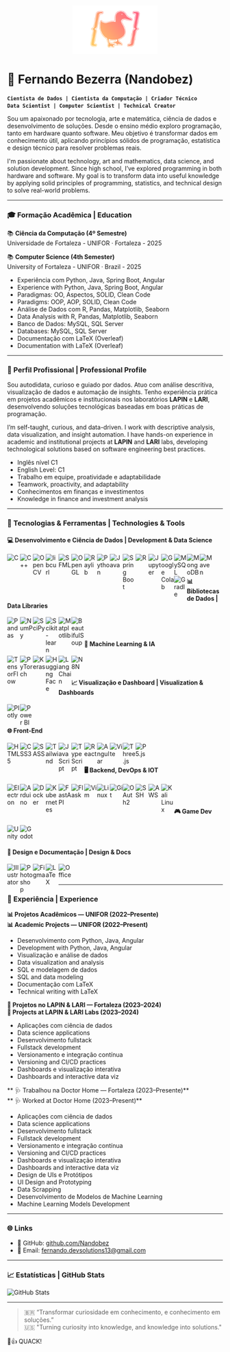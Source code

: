 <!-- Logo pessoal -->
<p align="center">
  <img src="./DuckLogo.png" width="200" alt="Logo Fernando Bezerra" />
</p>

# 🧠 Fernando Bezerra (Nandobez)

**`Cientista de Dados | Cientista da Computação | Criador Técnico`**  
**`Data Scientist | Computer Scientist | Technical Creator`**

Sou um apaixonado por tecnologia, arte e matemática, ciência de dados e desenvolvimento de soluções. Desde o ensino médio exploro programação, tanto em hardware quanto software. Meu objetivo é transformar dados em conhecimento útil, aplicando princípios sólidos de programação, estatística e design técnico para resolver problemas reais.

I'm passionate about technology, art and mathematics, data science, and solution development. Since high school, I’ve explored programming in both hardware and software. My goal is to transform data into useful knowledge by applying solid principles of programming, statistics, and technical design to solve real-world problems.

---

### 🎓 Formação Acadêmica | Education

📚 **Ciência da Computação (4º Semestre)**  
Universidade de Fortaleza - UNIFOR · Fortaleza - 2025  

📚 **Computer Science (4th Semester)**  
University of Fortaleza - UNIFOR · Brazil - 2025

- Experiência com Python, Java, Spring Boot, Angular  
- Experience with Python, Java, Spring Boot, Angular  
- Paradigmas: OO, Aspectos, SOLID, Clean Code  
- Paradigms: OOP, AOP, SOLID, Clean Code  
- Análise de Dados com R, Pandas, Matplotlib, Seaborn  
- Data Analysis with R, Pandas, Matplotlib, Seaborn  
- Banco de Dados: MySQL, SQL Server  
- Databases: MySQL, SQL Server  
- Documentação com LaTeX (Overleaf)  
- Documentation with LaTeX (Overleaf)  

---

### 🧠 Perfil Profissional | Professional Profile

Sou autodidata, curioso e guiado por dados. Atuo com análise descritiva, visualização de dados e automação de insights. Tenho experiência prática em projetos acadêmicos e institucionais nos laboratórios **LAPIN** e **LARI**, desenvolvendo soluções tecnológicas baseadas em boas práticas de programação.

I’m self-taught, curious, and data-driven. I work with descriptive analysis, data visualization, and insight automation. I have hands-on experience in academic and institutional projects at **LAPIN** and **LARI** labs, developing technological solutions based on software engineering best practices.

- Inglês nível C1  
- English Level: C1  
- Trabalho em equipe, proatividade e adaptabilidade  
- Teamwork, proactivity, and adaptability  
- Conhecimentos em finanças e investimentos  
- Knowledge in finance and investment analysis  

---

### 🧰 Tecnologias & Ferramentas | Technologies & Tools

#### 💻 Desenvolvimento e Ciência de Dados | Development & Data Science

<img align="left" alt="C" width="30px" src="https://cdn.jsdelivr.net/gh/devicons/devicon/icons/c/c-original.svg"/>
<img align="left" alt="C++" width="30px" src="https://cdn.jsdelivr.net/gh/devicons/devicon/icons/cplusplus/cplusplus-original.svg"/>
<img align="left" alt="OpenCV" width="30px" src="https://img.icons8.com/?size=512&id=bpip0gGiBLT1&format=png"/>
<img align="left" alt="libcurl" width="30px" src="https://curl.se/logo/curl-symbol-transparent.png"/>
<img align="left" alt="SFML" width="30px" src="https://www.sfml-dev.org/download/goodies/sfml-icon-big.png"/>
<img align="left" alt="OpenGL" width="30px" src="https://upload.wikimedia.org/wikipedia/commons/thumb/e/e9/Opengl-logo.svg/2560px-Opengl-logo.svg.png"/>
<img align="left" alt="Raylib" width="30px" src="https://www.raylibtech.com/images/raylibtech_main.png"/>
<img align="left" alt="Python" width="30px" src="https://cdn.jsdelivr.net/gh/devicons/devicon/icons/python/python-original.svg"/>
<img align="left" alt="Java" width="30px" src="https://cdn.jsdelivr.net/gh/devicons/devicon/icons/java/java-original.svg"/>
<img align="left" alt="Spring Boot" width="30px" src="https://cdn.jsdelivr.net/gh/devicons/devicon/icons/spring/spring-original.svg"/>
<img align="left" alt="R" width="30px" src="https://cdn.jsdelivr.net/gh/devicons/devicon/icons/r/r-original.svg"/>
<img align="left" alt="Jupyter" width="30px" src="https://cdn.jsdelivr.net/gh/devicons/devicon/icons/jupyter/jupyter-original.svg"/>
<img align="left" alt="Google Colab" width="30px" src="https://upload.wikimedia.org/wikipedia/commons/d/d0/Google_Colaboratory_SVG_Logo.svg"/>
<img align="left" alt="MySQL" width="30px" src="https://cdn.jsdelivr.net/gh/devicons/devicon/icons/mysql/mysql-original.svg"/>
<img align="left" alt="MongoDB" width="30px" src="https://cdn.jsdelivr.net/gh/devicons/devicon/icons/mongodb/mongodb-original.svg"/>
<img align="left" alt="Maven" width="30px" src="https://cdn.jsdelivr.net/gh/devicons/devicon/icons/maven/maven-original.svg"/>
<img align="left" alt="Gradle" width="30px" src="https://static-00.iconduck.com/assets.00/gradle-icon-2048x1504-ro73tce1.png"/>
<br /><br />

#### 📊 Bibliotecas de Dados | Data Libraries

<img align="left" alt="Pandas" width="30px" src="https://cdn.jsdelivr.net/gh/devicons/devicon/icons/pandas/pandas-original.svg"/>
<img align="left" alt="NumPy" width="30px" src="https://cdn.jsdelivr.net/gh/devicons/devicon/icons/numpy/numpy-original.svg"/>
<img align="left" alt="SciPy" width="30px" src="https://upload.wikimedia.org/wikipedia/commons/b/b2/SCIPY_2.svg"/>
<img align="left" alt="Scikit-learn" width="30px" src="https://upload.wikimedia.org/wikipedia/commons/thumb/0/05/Scikit_learn_logo_small.svg/1200px-Scikit_learn_logo_small.svg.png"/>
<img align="left" alt="Matplotlib" width="30px" src="https://cdn.jsdelivr.net/gh/devicons/devicon/icons/matplotlib/matplotlib-original.svg"/>
<img align="left" alt="BeautifulSoup" width="30px" src="https://www.kindpng.com/picc/m/467-4674941_beautifulsoup-python-svg-hd-png-download.png"/>
<br /><br />

#### 🤖 Machine Learning & IA

<img align="left" alt="TensorFlow" width="30px" src="https://cdn.jsdelivr.net/gh/devicons/devicon/icons/tensorflow/tensorflow-original.svg"/>
<img align="left" alt="PyTorch" width="30px" src="https://cdn.jsdelivr.net/gh/devicons/devicon/icons/pytorch/pytorch-original.svg"/>
<img align="left" alt="Keras" width="30px" src="https://upload.wikimedia.org/wikipedia/commons/a/ae/Keras_logo.svg"/>
<img align="left" alt="Hugging Face" width="30px" src="https://huggingface.co/front/assets/huggingface_logo.svg"/>
<img align="left" alt="LangChain" width="30px" src="https://registry.npmmirror.com/@lobehub/icons-static-png/latest/files/dark/langchain.png"/>
<img align="left" alt="N8N" width="30px" src="https://cp.beget.com/shared/EXlbmo7zStLYxXYd6yFrM714qZj8LMkI/logo_n8n2x.png"/>
<br /><br />

#### 📈 Visualização e Dashboard | Visualization & Dashboards

<img align="left" alt="Plotly" width="30px" src="https://www.vectorlogo.zone/logos/plotly/plotly-official.svg"/>
<img align="left" alt="Power BI" width="30px" src="https://upload.wikimedia.org/wikipedia/commons/c/cf/New_Power_BI_Logo.svg"/>
<br /><br />

#### 🌐 Front-End

<img align="left" alt="HTML5" width="30px" src="https://cdn.jsdelivr.net/gh/devicons/devicon/icons/html5/html5-original.svg"/>
<img align="left" alt="CSS3" width="30px" src="https://cdn.jsdelivr.net/gh/devicons/devicon/icons/css3/css3-original.svg"/>
<img align="left" alt="SASS" width="30px" src="https://cdn.jsdelivr.net/gh/devicons/devicon/icons/sass/sass-original.svg"/>
<img align="left" alt="Tailwind" width="30px" src="https://upload.wikimedia.org/wikipedia/commons/thumb/d/d5/Tailwind_CSS_Logo.svg/2560px-Tailwind_CSS_Logo.svg.png"/>
<img align="left" alt="JavaScript" width="30px" src="https://cdn.jsdelivr.net/gh/devicons/devicon/icons/javascript/javascript-original.svg"/>
<img align="left" alt="TypeScript" width="30px" src="https://cdn.jsdelivr.net/gh/devicons/devicon/icons/typescript/typescript-original.svg"/>
<img align="left" alt="React" width="30px" src="https://cdn.jsdelivr.net/gh/devicons/devicon/icons/react/react-original.svg"/>
<img align="left" alt="Angular" width="30px" src="https://cdn.jsdelivr.net/gh/devicons/devicon/icons/angularjs/angularjs-plain.svg"/>
<img align="left" alt="Vite" width="30px" src="https://cdn.jsdelivr.net/gh/devicons/devicon/icons/vite/vite-original.svg"/>
<img align="left" alt="Three.js" width="30px" src="https://canada1.discourse-cdn.com/flex035/uploads/threejs/optimized/2X/e/e4f86d2200d2d35c30f7b1494e96b9595ebc2751_2_1016x1024.png"/>
<img align="left" alt="P5.js" width="30px" src="https://cdn.jsdelivr.net/gh/devicons/devicon/icons/p5js/p5js-original.svg"/>
<br /><br />

#### 🖥️ Backend, DevOps & IOT

<img align="left" alt="Electron" width="30px" src="https://cdn.jsdelivr.net/gh/devicons/devicon/icons/electron/electron-original.svg"/>
<img align="left" alt="Arduino" width="30px" src="https://cdn.jsdelivr.net/gh/devicons/devicon/icons/arduino/arduino-original.svg"/>
<img align="left" alt="Docker" width="30px" src="https://cdn.jsdelivr.net/gh/devicons/devicon/icons/docker/docker-original.svg"/>
<img align="left" alt="Kubernetes" width="30px" src="https://cdn.jsdelivr.net/gh/devicons/devicon/icons/kubernetes/kubernetes-plain.svg"/>
<img align="left" alt="FastAPI" width="30px" src="https://svgmix.com/uploads/skillicons/151df7-fastapi.svg"/>
<img align="left" alt="Flask" width="30px" src="https://img.icons8.com/nolan/512/flask.png"/>
<img align="left" alt="Vim" width="30px" src="https://cdn.jsdelivr.net/gh/devicons/devicon/icons/vim/vim-original.svg"/>
<img align="left" alt="Linux" width="30px" src="https://cdn.jsdelivr.net/gh/devicons/devicon/icons/linux/linux-original.svg"/>
<img align="left" alt="Git" width="30px" src="https://cdn.jsdelivr.net/gh/devicons/devicon/icons/git/git-original.svg"/>
<img align="left" alt="OAuth2" width="30px" src="https://cdn.jsdelivr.net/gh/devicons/devicon/icons/oauth/oauth-original.svg"/>
<img align="left" alt="SSH" width="30px" src="https://cdn-icons-png.flaticon.com/512/5136/5136897.png"/>
<img align="left" alt="AWS" width="30px" src="https://assets.dio.me/wba01Z0cytG04zMjQkEyXJ8x5tSXupBHthd1knhQbJE/f:webp/q:80/L2FydGljbGVzL2NvdmVyLzQ0NzZlZjIxLWI1MTEtNGQ0MC1iN2NjLTFlMTM4Mzc2MDYwMC5wbmc"/>
<img align="left" alt="Kali Linux" width="30px" src="https://static-00.iconduck.com/assets.00/distributor-logo-kali-linux-icon-2048x2005-dki611fk.png"/>
<br /><br />

#### 🎮 Game Dev

<img align="left" alt="Unity" width="30px" src="https://cdn.jsdelivr.net/gh/devicons/devicon/icons/unity/unity-original.svg"/>
<img align="left" alt="Godot" width="30px" src="https://cdn.jsdelivr.net/gh/devicons/devicon/icons/godot/godot-original.svg"/>
<br /><br />

#### 🎨 Design e Documentação | Design & Docs

<img align="left" alt="Illustrator" width="30px" src="https://cdn.jsdelivr.net/gh/devicons/devicon/icons/illustrator/illustrator-plain.svg"/>
<img align="left" alt="Photoshop" width="30px" src="https://upload.wikimedia.org/wikipedia/commons/thumb/a/af/Adobe_Photoshop_CC_icon.svg/2101px-Adobe_Photoshop_CC_icon.svg.png"/>
<img align="left" alt="Figma" width="30px" src="https://cdn.jsdelivr.net/gh/devicons/devicon/icons/figma/figma-original.svg"/>
<img align="left" alt="LaTeX" width="30px" src="https://plugins.jetbrains.com/files/18580/161514/icon/default.svg"/>
<img align="left" alt="Office" width="30px" src="https://m.media-amazon.com/images/I/71UiUaUzdtL.png"/>
<br /><br />

---

### 🧪 Experiência | Experience

**📊 Projetos Acadêmicos — UNIFOR (2022–Presente)**  
**📊 Academic Projects — UNIFOR (2022–Present)**  
- Desenvolvimento com Python, Java, Angular  
- Development with Python, Java, Angular  
- Visualização e análise de dados  
- Data visualization and analysis  
- SQL e modelagem de dados  
- SQL and data modeling  
- Documentação com LaTeX  
- Technical writing with LaTeX  

**🧬 Projetos no LAPIN & LARI — Fortaleza (2023–2024)**  
**🧬 Projects at LAPIN & LARI Labs (2023–2024)**  
- Aplicações com ciência de dados  
- Data science applications  
- Desenvolvimento fullstack  
- Fullstack development  
- Versionamento e integração contínua  
- Versioning and CI/CD practices  
- Dashboards e visualização interativa  
- Dashboards and interactive data viz  

** 🩺 Trabalhou na Doctor Home — Fortaleza (2023–Presente)**  
** 🩺 Worked at Doctor Home (2023–Present)**  
- Aplicações com ciência de dados  
- Data science applications  
- Desenvolvimento fullstack  
- Fullstack development  
- Versionamento e integração contínua  
- Versioning and CI/CD practices  
- Dashboards e visualização interativa  
- Dashboards and interactive data viz
- Design de UIs e Protótipos
- UI Design and Prototyping
- Data Scrapping
- Desenvolvimento de Modelos de Machine Learning
- Machine Learning Models Development

---

### 🌐 Links

- 💼 GitHub: [github.com/Nandobez](https://github.com/Nandobez)  
- 📧 Email: fernando.devsolutions13@gmail.com  

---

### 📈 Estatísticas | GitHub Stats

![GitHub Stats](https://github-readme-stats.vercel.app/api?username=Nandobez&show_icons=true&theme=gruvbox)

---

> 🇧🇷 “Transformar curiosidade em conhecimento, e conhecimento em soluções.”  
> 🇺🇸 "Turning curiosity into knowledge, and knowledge into solutions."

🦆👍 QUACK!
